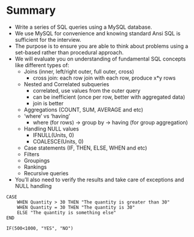 # Summary

- Write a series of SQL queries using a MySQL database.
- We use MySQL for convenience and knowing standard Ansi SQL is sufficient for the interview.
- The purpose is to ensure you are able to think about problems using a set-based rather than procedural approach.
- We will evaluate you on understanding of fundamental SQL concepts like different types of:
   - Joins (inner, left/right outer, full outer, cross)
     - cross join: each row join with each row, produce x*y rows
   - Nested and Correlated subqueries
     - correlated, use values from the outer query
     - can be inefficient (once per row, better with aggregated data)
     - join is better
   - Aggregations (COUNT, SUM, AVERAGE and etc)
   - ‘where’ vs ‘having’
     - where (for rows) -> group by -> having (for group aggregation)
   - Handling NULL values
     - IFNULL(Units, 0)
     - COALESCE(Units, 0)
   - Case statements (IF, THEN, ELSE, WHEN and etc)
   - Filters
   - Groupings
   - Rankings
   - Recursive queries
- You’ll also need to verify the results and take care of exceptions and NULL handling

```
CASE
    WHEN Quantity > 30 THEN "The quantity is greater than 30"
    WHEN Quantity = 30 THEN "The quantity is 30"
    ELSE "The quantity is something else"
END

IF(500<1000, "YES", "NO")
```

